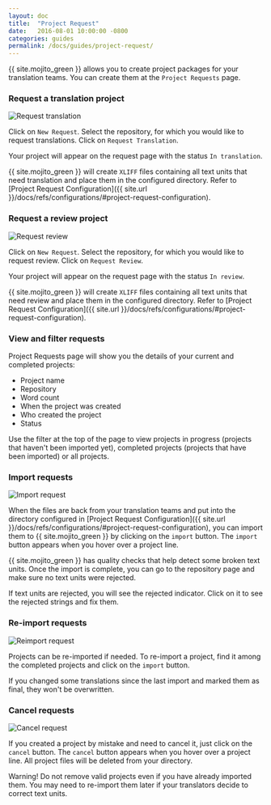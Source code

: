 ```yaml
---
layout: doc
title:  "Project Request"
date:   2016-08-01 10:00:00 -0800
categories: guides
permalink: /docs/guides/project-request/
---
```


{{ site.mojito_green }} allows you to create project packages for your translation teams. You can create them at the `Project Requests` page.

### Request a translation project

![Request translation](./images/TranslationRequest.gif)

Click on `New Request`. Select the repository, for which you would like to request translations. Click on `Request Translation`. 

Your project will appear on the request page with the status `In translation`. 

{{ site.mojito_green }} will create `XLIFF` files containing all text units that need translation and place them in the configured directory.  Refer to [Project Request Configuration]({{ site.url }}/docs/refs/configurations/#project-request-configuration).

### Request a review project

![Request review](./images/ReviewRequest.gif)

Click on `New Request`. Select the repository, for which you would like to request review. Click on `Request Review`. 

Your project will appear on the request page with the status `In review`. 

{{ site.mojito_green }} will create `XLIFF` files containing all text units that need review and place them in the configured directory.  Refer to [Project Request Configuration]({{ site.url }}/docs/refs/configurations/#project-request-configuration).

### View and filter requests

Project Requests page will show you the details of your current and completed projects:
   
   - Project name
   - Repository
   - Word count
   - When the project was created
   - Who created the project
   - Status
  
Use the filter at the top of the page to view projects in progress (projects that haven't been imported yet), completed projects (projects that have been imported) or all projects.

### Import requests

![Import request](./images/ImportRequest.gif)

When the files are back from your translation teams and put into the directory configured in [Project Request Configuration]({{ site.url }}/docs/refs/configurations/#project-request-configuration), you can import them to {{ site.mojito_green }} by clicking on the `import` button. The `import` button appears when you hover over a project line.

{{ site.mojito_green }} has quality checks that help detect some broken text units. Once the import is complete, you can go to the repository page and make sure no text units were rejected.

If text units are rejected, you will see the rejected indicator. Click on it to see the rejected strings and fix them.

### Re-import requests

![Reimport request](./images/ReimportRequest.gif)

Projects can be re-imported if needed. To re-import a project, find it among the completed projects and click on the `import` button. 

If you changed some translations since the last import and marked them as final, they won't be overwritten.

### Cancel requests

![Cancel request](./images/CancelRequest.gif)

If you created a project by mistake and need to cancel it, just click on the `cancel` button. The `cancel` button appears when you hover over a project line. All project files will be deleted from your directory.

Warning! Do not remove valid projects even if you have already imported them. You may need to re-import them later if your translators decide to correct text units.